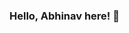 ### Hello, Abhinav here! 👋

<!--
**ramanabhinav7/ramanabhinav7** is a ✨ _special_ ✨ repository because its `README.md` (this file) appears on your GitHub profile.

Here are some ideas to get you started:

- 🔭 I’m currently working on ...
- 🌱 I’m currently learning rect.
- 👯 I’m looking to collaborate on github.
- 🤔 I’m looking for help with ...
- 💬 Ask me about ...
- 📫 How to reach me: on twiter @akduey7
- 😄 Pronouns:He/is
- ⚡ Fun fact:I can lough for no reasons.
-->
